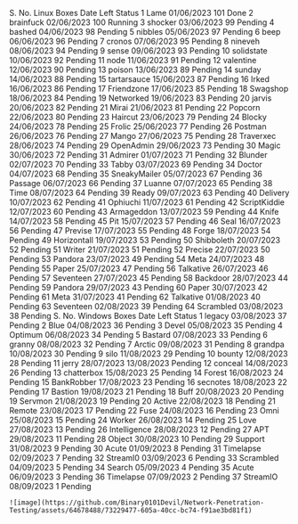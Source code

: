 S. No.	Linux Boxes	Date      	Left	Status
1	 Lame     	01/06/2023	101	Done 
2	 brainfuck 	02/06/2023	100	Running
3	 shocker 	03/06/2023	99	Pending
4	 bashed 	04/06/2023	98	Pending
5	 nibbles 	05/06/2023	97	Pending
6	 beep     	06/06/2023	96	Pending
7	 cronos 	07/06/2023	95	Pending
8	 nineveh 	08/06/2023	94	Pending
9	 sense 	09/06/2023	93	Pending
10	 solidstate 	10/06/2023	92	Pending
11	 node       	11/06/2023	91	Pending
12	 valentine 	12/06/2023	90	Pending
13	 poison 	13/06/2023	89	Pending
14	 sunday 	14/06/2023	88	Pending
15	 tartarsauce 	15/06/2023	87	Pending
16	 Irked 	16/06/2023	86	Pending
17	 Friendzone 	17/06/2023	85	Pending
18	 Swagshop 	18/06/2023	84	Pending
19	 Networked 	19/06/2023	83	Pending
20	 jarvis 	20/06/2023	82	Pending
21	 Mirai      	21/06/2023	81	Pending
22	 Popcorn 	22/06/2023	80	Pending
23	 Haircut 	23/06/2023	79	Pending
24	 Blocky 	24/06/2023	78	Pending
25	 Frolic 	25/06/2023	77	Pending
26	 Postman 	26/06/2023	76	Pending
27	 Mango      	27/06/2023	75	Pending
28	 Traverxec 	28/06/2023	74	Pending
29	 OpenAdmin 	29/06/2023	73	Pending
30	 Magic      	30/06/2023	72	Pending
31	 Admirer 	01/07/2023	71	Pending
32	 Blunder 	02/07/2023	70	Pending
33	 Tabby       	03/07/2023	69	Pending
34	 Doctor 	04/07/2023	68	Pending
35	 SneakyMailer 	05/07/2023	67	Pending
36	 Passage 	06/07/2023	66	Pending
37	 Luanne 	07/07/2023	65	Pending
38	 Time       	08/07/2023	64	Pending
39	 Ready      	09/07/2023	63	Pending
40	 Delivery 	10/07/2023	62	Pending
41	 Ophiuchi 	11/07/2023	61	Pending
42	 ScriptKiddie 	12/07/2023	60	Pending
43	 Armageddon 	13/07/2023	59	Pending
44	 Knife      	14/07/2023	58	Pending
45	 Pit      	15/07/2023	57	Pending
46	 Seal 	16/07/2023	56	Pending
47	 Previse 	17/07/2023	55	Pending
48	 Forge      	18/07/2023	54	Pending
49	 Horizontall 	19/07/2023	53	Pending
50	 Shibboleth 	20/07/2023	52	Pending
51	 Writer 	21/07/2023	51	Pending
52	 Precise 	22/07/2023	50	Pending
53	 Pandora 	23/07/2023	49	Pending
54	 Meta 	24/07/2023	48	Pending
55	 Paper      	25/07/2023	47	Pending
56	 Talkative 	26/07/2023	46	Pending
57	 Seventeen 	27/07/2023	45	Pending
58	 Backdoor 	28/07/2023	44	Pending
59	 Pandora 	29/07/2023	43	Pending
60	 Paper  	30/07/2023	42	Pending
61	 Meta 	31/07/2023	41	Pending
62	 Talkative 	01/08/2023	40	Pending
63	 Seventeen 	02/08/2023	39	Pending
64	 Scrambled 	03/08/2023	38	Pending
S. No.	Windows Boxes	Date	Left	Status
1	 legacy 	03/08/2023	37	Pending
2	 Blue    	04/08/2023	36	Pending
3	 Devel 	05/08/2023	35	Pending
4	 Optimum 	06/08/2023	34	Pending
5	 Bastard 	07/08/2023	33	Pending
6	 granny 	08/08/2023	32	Pending
7	 Arctic 	09/08/2023	31	Pending
8	 grandpa 	10/08/2023	30	Pending
9	 silo     	11/08/2023	29	Pending
10	 bounty 	12/08/2023	28	Pending
11	 jerry      28/07/2023	13/08/2023		Pending
12	 conceal 	14/08/2023	26	Pending
13	 chatterbox 	15/08/2023	25	Pending
14	 Forest 	16/08/2023	24	Pending
15	 BankRobber 	17/08/2023	23	Pending
16	 secnotes 	18/08/2023	22	Pending
17	 Bastion 	19/08/2023	21	Pending
18	 Buff 	20/08/2023	20	Pending
19	 Servmon 	21/08/2023	19	Pending
20	 Active 	22/08/2023	18	Pending
21	 Remote 	23/08/2023	17	Pending
22	 Fuse       	24/08/2023	16	Pending
23	 Omni 	25/08/2023	15	Pending
24	 Worker 	26/08/2023	14	Pending
25	 Love      	27/08/2023	13	Pending
26	 Intelligence 	28/08/2023	12	Pending
27	 APT      	29/08/2023	11	Pending
28	 Object 	30/08/2023	10	Pending
29	 Support 	31/08/2023	9	Pending
30	 Acute      	01/09/2023	8	Pending
31	 Timelapse 	02/09/2023	7	Pending
32	 StreamI0 	03/09/2023	6	Pending
33	 Scrambled 	04/09/2023	5	Pending
34	 Search 	05/09/2023	4	Pending
35	 Acute      	06/09/2023	3	Pending
36	 Timelapse 	07/09/2023	2	Pending
37	 StreamIO 	08/09/2023	1	Pending
```
![image](https://github.com/Binary0101Devil/Network-Penetration-Testing/assets/64678488/73229477-605a-40cc-bc74-f91ae3bd81f1)
```
